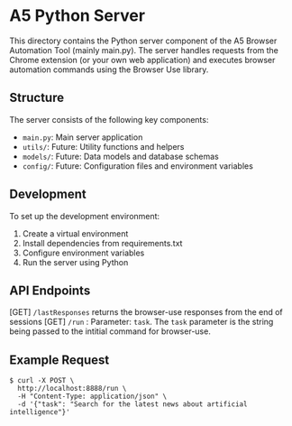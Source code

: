 # A5 Python Server

This directory contains the Python server component of the A5 Browser Automation Tool (mainly main.py). The server handles requests from the Chrome extension (or your own web application) and executes browser automation commands using the Browser Use library.

## Structure

The server consists of the following key components:

- `main.py`: Main server application
- `utils/`: Future: Utility functions and helpers
- `models/`: Future: Data models and database schemas
- `config/`: Future: Configuration files and environment variables

## Development

To set up the development environment:

1. Create a virtual environment
2. Install dependencies from requirements.txt
3. Configure environment variables
4. Run the server using Python

## API Endpoints


[GET] `/lastResponses` returns the browser-use responses from the end of sessions
[GET] `/run` : Parameter: `task`. The `task` parameter is the string being passed to the intitial command for browser-use. 

## Example Request
```
$ curl -X POST \
  http://localhost:8888/run \
  -H "Content-Type: application/json" \
  -d '{"task": "Search for the latest news about artificial intelligence"}'
```